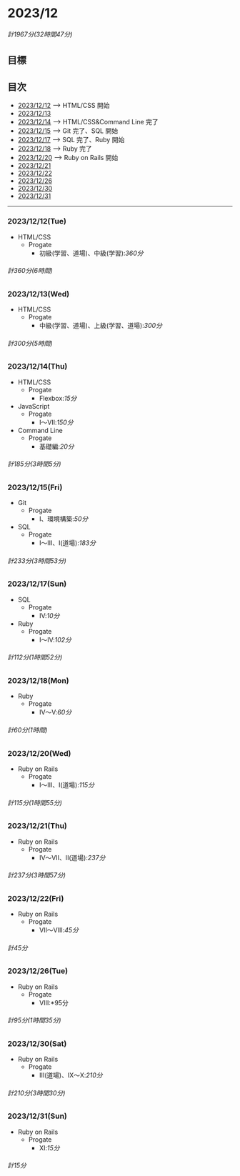 # 2023/12
###### 計1967分(32時間47分)

## 目標

## 目次
 + [2023/12/12](#20231212tue) --> HTML/CSS 開始
 + [2023/12/13](#20231213wed)
 + [2023/12/14](#20231214thu) --> HTML/CSS&Command Line 完了
 + [2023/12/15](#20231215fri) --> Git 完了、SQL 開始
 + [2023/12/17](#20231217sun) --> SQL 完了、Ruby 開始
 + [2023/12/18](#20231218mon) --> Ruby 完了
 + [2023/12/20](#20231220wed) --> Ruby on Rails 開始
 + [2023/12/21](#20231221thu)
 + [2023/12/22](#20231222fri)
 + [2023/12/26](#20231226tue)
 + [2023/12/30](#20231230sat)
 + [2023/12/31](#20231231sun)

 ---

### 2023/12/12(Tue)
+ HTML/CSS
  + Progate
    + 初級(学習、道場)、中級(学習):*360分*
###### 計360分(6時間)

### 2023/12/13(Wed)
+ HTML/CSS
  + Progate
    + 中級(学習、道場)、上級(学習、道場):*300分*
###### 計300分(5時間)

### 2023/12/14(Thu)
+ HTML/CSS
  + Progate
    + Flexbox:*15分*
+ JavaScript
  + Progate
    + Ⅰ～Ⅶ:*150分*
+ Command Line
  + Progate
    + 基礎編:*20分*
###### 計185分(3時間5分)

### 2023/12/15(Fri)
+ Git
  + Progate
    + Ⅰ、環境構築:*50分*
+ SQL
  + Progate
    + Ⅰ～Ⅲ、Ⅰ(道場):*183分*
###### 計233分(3時間53分)

### 2023/12/17(Sun)
+ SQL
  + Progate
    + Ⅳ:*10分*
+ Ruby
  + Progate
    + Ⅰ～Ⅳ:*102分*
###### 計112分(1時間52分)

### 2023/12/18(Mon)
+ Ruby
  + Progate
    + Ⅳ～Ⅴ:*60分*
###### 計60分(1時間)

### 2023/12/20(Wed)
+ Ruby on Rails
  + Progate
    + Ⅰ～Ⅲ、Ⅰ(道場):*115分*
###### 計115分(1時間55分)

### 2023/12/21(Thu)
+ Ruby on Rails
  + Progate
    + Ⅳ～Ⅶ、Ⅱ(道場):*237分*
###### 計237分(3時間57分)

### 2023/12/22(Fri)
+ Ruby on Rails
  + Progate
    + Ⅶ～Ⅷ:*45分*
###### 計45分

### 2023/12/26(Tue)
+ Ruby on Rails
  + Progate
    + Ⅷ:*95分
###### 計95分(1時間35分)

### 2023/12/30(Sat)
+ Ruby on Rails
  + Progate
    + Ⅲ(道場)、Ⅸ～Ⅹ:*210分*
###### 計210分(3時間30分)

### 2023/12/31(Sun)
+ Ruby on Rails
  + Progate
    + Ⅺ:*15分*
###### 計15分